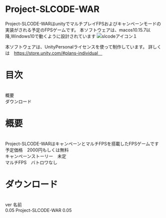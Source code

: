 # Project-SLCODE-WAR
Project-SLCODE-WARはunityでマルチプレイFPSおよびキャンペーンモードの実装がされる予定のFPSゲームです。
本ソフトウェアは、macos10.15.7以降,Windows10で動くように設計されています
![slcodeアイコン１](https://user-images.githubusercontent.com/83647593/122911790-9f865900-d392-11eb-973a-cbd9f9fae0ae.png)

本ソフトウェアは、UnityPersonalライセンスを使って制作しています。
詳しくは　https://store.unity.com/#plans-individual　

# 目次
<br>概要
<br>ダウンロード
#
# 概要
<br>Project-SLCODE-WARはキャンペーンとマルチFPSを搭載したFPSゲームです
<br>予定価格　2000円もしくは無料
<br>キャンペーンストーリー　未定
<br>マルチFPS　バトロワなし
# ダウンロード
<br>ver   名前
<br>0.05  Project-SLCODE-WAR 0.05

